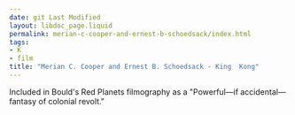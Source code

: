 ```yaml
---
date: git Last Modified
layout: libdoc_page.liquid
permalink: merian-c-cooper-and-ernest-b-schoedsack/index.html
tags:
- K
- film
title: "Merian C. Cooper and Ernest B. Schoedsack - King  Kong"
---
```


Included in Bould's  Red Planets filmography as a "Powerful—if accidental—fantasy of colonial  revolt."